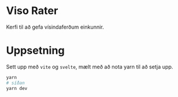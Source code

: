 # Viso Rater

Kerfi til að gefa vísindaferðum einkunnir.

# Uppsetning

Sett upp með `vite` og `svelte`, mælt með að nota yarn til að setja upp.

```bash
yarn
# síðan
yarn dev
```
